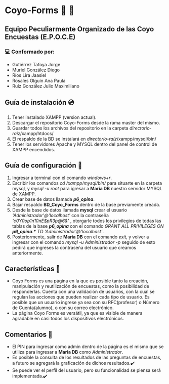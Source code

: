 # Coyo-Forms :speech_balloon: :busts_in_silhouette:
## Equipo Peculiarmente Organizado de las Coyo Encuestas (E.P.O.C.E)
### :computer: Conformado por: 
- Gutiérrez Tafoya Jorge
- Muriel González Diego
- Ríos Lira Jaasiel  
- Rosales Olguín Ana Paula
- Ruíz González Julio Maximiliano

## Guía de instalación :cd:
1. Tener instalado XAMPP (version actual).
2. Descargar el repositorio Coyo-Forms desde la rama master del mismo.
3. Guardar todos los archivos del repositorio en la carpeta _directorio-raíz_/xampp/htdocs/
4. El respaldo de la BD se instalará en _directorio-raíz_/xampp/mysql/bin/
5. Tener los servidores Apache y MYSQL dentro del panel de control de XAMPP encendidos.

## Guía de configuración :wrench:
1. Ingresar a terminal con el comando _windows_+_r_.
2. Escribir los comandos _cd /xampp/mysql/bin/_ para situarte en la carpeta mysql, y _mysql -u root_ para igresar a **Maria DB** nuestro servidor MYSQL de XAMPP.
3. Crear base de datos llamada _**p6_opina**_.
4. Bajar respaldo **BD_Coyo_Forms** dentro de la base previamente creada.
5. Desde la base de datos llamada **mysql** crear el usuario _'Administrador'@'localhost'_ con la contraseña _'c0Y0op1n10nE$pR3p@6&'_ , otorgarle todos los privilegios de todas las tablas de la base _**p6_opina**_ con el comando _GRANT ALL PRIVILEGES ON **p6_opina**.**\*** TO 'Administrador'@'localhost'_.
6. Posteriormente, salir de **Maria DB** con el comando _exit_, y volver a ingresar con el comando _mysql -u Administrador -p_ seguido de esto pedirá que ingreses la contraseña del usuario que creamos anteriormente.

## Características :page_with_curl:
- Coyo Forms es una página en la que es posible tanto la creación, manipulación y reutilización de encuestas, como la posibilidad de responderlas. Cuenta con una validación de usuarios, con la cual se regulan las acciones que pueden realizar cada tipo de usuario. Es posible que un usuario ingrese ya sea con su RFC(profesor) o Número de Cuenta(alumno), o con su correo electrónico.
- La página Coyo Forms es versátil, ya que es visible de manera agradable en casi todos los dispositivos electrónicos.

## Comentarios :loudspeaker:
- El PIN para ingresar como admin dentro de la página es el mismo que se utiliza para ingresar a **Maria DB** como _Administrador_.
- Es posible la consulta de los resultados de las preguntas de encuestas, a futuro se agregará la graficación de dichos resultados.:heavy_check_mark:
- Se puede ver el perfil del usuario, pero su funcionalidad se piensa será implementada.:heavy_check_mark:
